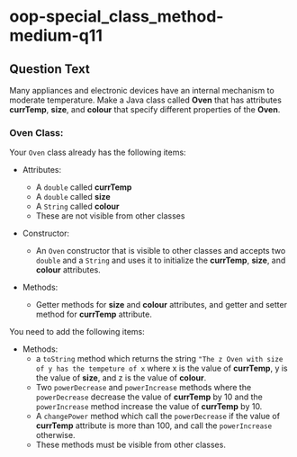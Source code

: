 # oop-special_class_method-medium-q11

## Question Text

Many appliances and electronic devices have an internal mechanism to moderate temperature. Make a Java class called
**Oven** that has attributes **currTemp**, **size**, and **colour** that specify different properties of the **Oven**.

### Oven Class:

Your `Oven` class already has the following items:

- Attributes:
    - A `double` called **currTemp**
    - A `double` called **size**
    - A `String` called **colour**
    - These are not visible from other classes

- Constructor:
    - An `Oven` constructor that is visible to other classes and accepts two `double` and a `String` and uses it to
      initialize the **currTemp**, **size**, and **colour** attributes.
- Methods:
    - Getter methods for **size** and **colour** attributes, and getter and setter method for **currTemp** attribute.

You need to add the following items:

- Methods:
    - a `toString` method which returns the string `"The z Oven with size of y has the tempeture of x` where x is
      the value of **currTemp**, y is the value of **size**, and z is the value of **colour**.
    - Two `powerDecrease` and `powerIncrease` methods where the `powerDecrease` decrease the value of **currTemp** by 10
      and the `powerIncrease` method increase the value of **currTemp** by 10.
    - A `changePower` method which call the `powerDecrease` if the value of **currTemp** attribute is more than 100, and
      call the `powerIncrease` otherwise.
    - These methods must be visible from other classes.